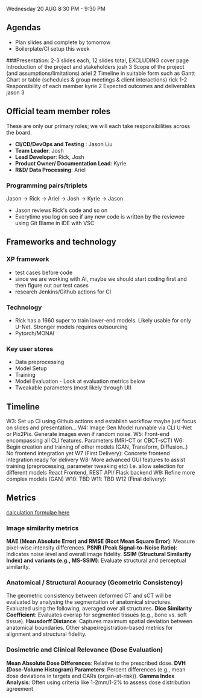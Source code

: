 Wednesday 20 AUG 8:30 PM - 9:30 PM

## Agendas
- Plan slides and complete by tomorrow
- Boilerplate/CI setup this week

###Presentation: 2-3 slides each, 12 slides total, EXCLUDING cover page
Introduction of the project and stakeholders josh 3
Scope of the project (and assumptions/limitations) ariel 2
Timeline in suitable form such as Gantt Chart or table (schedules & group meetings & client interactions) rick 1-2
Responsibility of each member kyrie 2
Expected outcomes and deliverables jason 3

## Official team member roles
These are only our primary roles; we will each take responsibilities across the board.
- **CI/CD/DevOps and Testing** : Jason Liu
- **Team Leader**: Josh
- **Lead Developer**: Rick, Josh
- **Product Owner/ Documentation Lead**: Kyrie
- **R&D/ Data Processing**: Ariel

### Programming pairs/triplets
Jason -> Rick -> Ariel -> Josh -> Kyrie -> Jason 
- Jason reviews Rick's code and so on
- Everytime you log on see if any new code is written by the reviewee using Git Blame in IDE with VSC


## Frameworks and technology
### XP framework
- test cases before code
- since we are working with AI, maybe we should start coding first and then figure out our test cases
- research Jenkins/Github actions for CI
### Technology
- Rick has a 1660 super to train lower-end models. Likely usable for only U-Net. Stronger models requires outsourcing
- Pytorch/MONAI
### Key user stores
- Data preprocessing
- Model Setup
- Training 
- Model Evaluation - Look at evaluation metrics below
- Tweakable parameters (most likely through UI)


## Timeline
W3: Set up CI using Github actions and establish workflow maybe just focus on slides and presentation…
W4: Image Gen Model runnable via CLI
U-Net or Pix2Pix. Generate images even if random noise.
W5: Front-end encompassing all CLI features.
Parameters (MRI-CT or CBCT-sCT)
W6: Begin creation and training of other models (GAN, Transform, Diffusion..)
No frontend integration yet
W7 (First Delivery): Concrete frontend integration ready for delivery
W8: More advanced GUI features to assist training (preprocessing, parameter tweaking etc)
I.e. allow selection for different models
React Frontend, REST API/ Flask backend
W9: Refine more complex models (GAN)
W10: TBD
W11: TBD
W12 (Final delivery): 

## Metrics
[calculation formulae here](https://synthrad2025.grand-challenge.org/metrics-ranking/)
### Image similarity metrics
**MAE (Mean Absolute Error) and RMSE (Root Mean Square Error)**: Measure pixel-wise intensity differences.
**PSNR (Peak Signal-to-Noise Ratio)**: Indicates noise level and overall image fidelity.
**SSIM (Structural Similarity Index) and variants (e.g., MS-SSIM)**: Evaluate structural and perceptual similarity.

### Anatomical / Structural Accuracy (Geometric Consistency)
The geometric consistency between deformed CT and sCT will be evaluated by analysing the segmentation of anatomical structures. Evaluated using the following, averaged over all structures.
**Dice Similarity Coefficient**: Evaluates overlap for segmented tissues (e.g., bone vs. soft tissue).
**Hausdorff Distance**: Captures maximum spatial deviation between anatomical boundaries.
Other shape/registration-based metrics for alignment and structural fidelity.

### Dosimetric and Clinical Relevance (Dose Evaluation)
**Mean Absolute Dose Differences**: Relative to the prescribed dose.
**DVH (Dose-Volume Histogram) Parameters**: Percent differences (e.g., mean dose deviations in targets and OARs (organ-at-risk)).
**Gamma Index Analysis**: Often using criteria like 1-2mm/1-2% to assess dose distribution agreement


